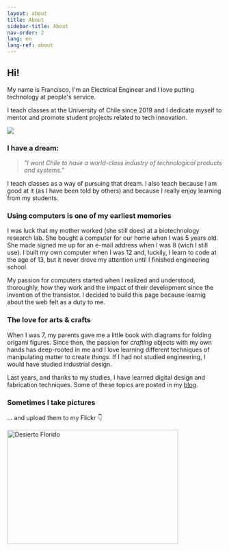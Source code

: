 ```yaml
---
layout: about
title: About
sidebar-title: About
nav-order: 2
lang: en
lang-ref: about
---
```


<div class="about-intro">
    <div class="description">
        <h2>Hi!</h2>
        <p>My name is Francisco, I'm an Electrical Engineer and I love putting technology at people's service.</p>
        <p>I teach classes at the University of Chile since 2019 and I dedicate myself to mentor and promote student projects related to tech innovation.</p>
    </div>
    <img src="{{ '/' | relative_url }}assets/img/me.png" class="profile-pic">
</div>

### I have a dream:
>*"I want Chile to have a world-class industry of technological products and systems."*

I teach classes as a way of pursuing that dream. I also teach because I am good at it (as I have been told by others) and because I really enjoy learning from my students.

### Using computers is one of my earliest memories
I was luck that my mother worked (she still does) at a biotechnology research lab. She bought a computer for our home when I was 5 years old. She made signed me up for an e-mail address when I was 8 (wich I still use). I built my own computer when I was 12 and, luckily, I learn to code at the age of 13, but it never drove my attention until I finished engineering school.

My passion for computers started when I realized and understood, thoroughly, how they work and the impact of their development since the invention of the transistor. I decided to build this page because learnig about the web felt as a duty to me.
### The love for arts & crafts
When I was 7, my parents gave me a little book with diagrams for folding origami figures. Since then, the passion for *crafting* objects with my own hands has deep-rooted in me and I love learning different techniques of manipulating matter to create *things*. If I had not studied engineering, I would have studied industrial design.


Last years, and thanks to my studies, I have learned digital design and fabrication techniques. Some of these topics are posted in my [blog](https://blog.franciscocasado.cl).



### Sometimes I take pictures
... and upload them to my Flickr :point_down:

<a data-flickr-embed="true" href="https://www.flickr.com/photos/fcasado/albums/72157685522794702" title="Desierto Florido"><img src="https://live.staticflickr.com/4410/37293171191_cdfce5d36f_h.jpg" width="400" height="266" alt="Desierto Florido"></a><script async src="//embedr.flickr.com/assets/client-code.js" charset="utf-8"></script>

